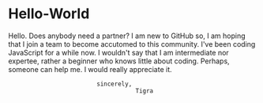 # Hello-World

Hello. 
Does anybody need a partner? 
I am new to GitHub so, I am hoping that I join a team to become accutomed to this community. I've been coding JavaScript for a while now. I wouldn't say that I am intermediate nor expertee, rather a beginner who knows little about  coding. Perhaps, someone can help me. I would really appreciate it. 

                             sincerely, 
                                        Tigra 
